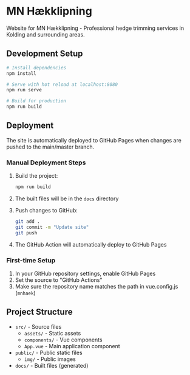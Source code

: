 # MN Hækklipning

Website for MN Hækklipning - Professional hedge trimming services in Kolding and surrounding areas.

## Development Setup

```bash
# Install dependencies
npm install

# Serve with hot reload at localhost:8080
npm run serve

# Build for production
npm run build
```

## Deployment

The site is automatically deployed to GitHub Pages when changes are pushed to the main/master branch.

### Manual Deployment Steps

1. Build the project:
   ```bash
   npm run build
   ```

2. The built files will be in the `docs` directory

3. Push changes to GitHub:
   ```bash
   git add .
   git commit -m "Update site"
   git push
   ```

4. The GitHub Action will automatically deploy to GitHub Pages

### First-time Setup

1. In your GitHub repository settings, enable GitHub Pages
2. Set the source to "GitHub Actions"
3. Make sure the repository name matches the path in vue.config.js (`mnhaek`)

## Project Structure

- `src/` - Source files
  - `assets/` - Static assets
  - `components/` - Vue components
  - `App.vue` - Main application component
- `public/` - Public static files
  - `img/` - Public images
- `docs/` - Built files (generated)
